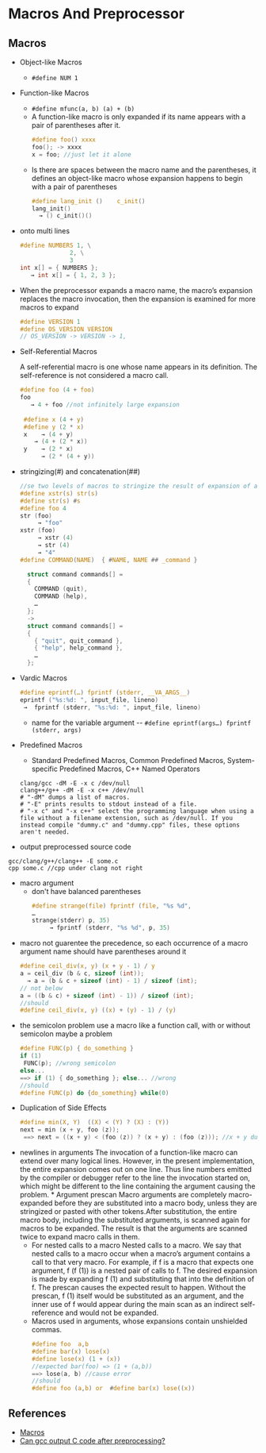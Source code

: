# Macros And Preprocessor

## Macros
* Object-like Macros
  * `#define NUM 1`
* Function-like Macros
  * `#define mfunc(a, b) (a) + (b)`
  * A function-like macro is only expanded if its name appears with a pair of parentheses after it.
    ```c
    #define foo() xxxx
    foo(); -> xxxx
    x = foo; //just let it alone
    ```
  * Is there are spaces between the macro name and the parentheses, it defines an object-like macro whose expansion happens to begin with a pair of parentheses
    ```c
    #define lang_init ()    c_init()
    lang_init()
      → () c_init()()
    ```
* onto multi lines
  ```c
  #define NUMBERS 1, \
                2, \
                3
  int x[] = { NUMBERS };
     → int x[] = { 1, 2, 3 };
  ```
* When the preprocessor expands a macro name, the macro’s expansion replaces the macro invocation, then the expansion is examined for more macros to expand
  ```c
  #define VERSION 1
  #define OS_VERSION VERSION
  // OS_VERSION -> VERSION -> 1, 
  ```
 * Self-Referential Macros
 
   A self-referential macro is one whose name appears in its definition. The self-reference is not considered a macro call. 
   ```c
   #define foo (4 + foo)
   foo
      → 4 + foo //not infinitely large expansion
 
    #define x (4 + y)
    #define y (2 * x) 
    x    → (4 + y)
       → (4 + (2 * x))
    y    → (2 * x)
         → (2 * (4 + y))
    ```
  * stringizing(#) and concatenation(##)
    ```c
    //se two levels of macros to stringize the result of expansion of a macro argument,
    #define xstr(s) str(s)
    #define str(s) #s
    #define foo 4
    str (foo)
         → "foo"
    xstr (foo)
         → xstr (4)
         → str (4)
         → "4"
    #define COMMAND(NAME)  { #NAME, NAME ## _command }

      struct command commands[] =
      {
        COMMAND (quit),
        COMMAND (help),
        …
      };
      ->
      struct command commands[] =
      {
        { "quit", quit_command },
        { "help", help_command },
        …
      };
     ```
  * Vardic Macros
    ```c
    #define eprintf(…) fprintf (stderr, __VA_ARGS__)
    eprintf ("%s:%d: ", input_file, lineno)
     →  fprintf (stderr, "%s:%d: ", input_file, lineno)
    ```
    * name for the variable argument -- `#define eprintf(args…) fprintf (stderr, args)`
  * Predefined Macros
    * Standard Predefined Macros, Common Predefined Macros, System-specific Predefined Macros, C++ Named Operators
    ```
    clang/gcc -dM -E -x c /dev/null
    clang++/g++ -dM -E -x c++ /dev/null
    # "-dM" dumps a list of macros.
    # "-E" prints results to stdout instead of a file.
    # "-x c" and "-x c++" select the programming language when using a file without a filename extension, such as /dev/null. If you instead compile "dummy.c" and "dummy.cpp" files, these options aren't needed.
    ```
  * output preprocessed source code
  ```
  gcc/clang/g++/clang++ -E some.c
  cpp some.c //cpp under clang not right
  ```
  * macro argument
    * don't have balanced parentheses
      ```c
      #define strange(file) fprintf (file, "%s %d",
      …
      strange(stderr) p, 35)
           → fprintf (stderr, "%s %d", p, 35)
      ```
   * macro not guarentee the precedence, so each occurrence of a macro argument name should have parentheses around it
     ```c
     #define ceil_div(x, y) (x + y - 1) / y
     a = ceil_div (b & c, sizeof (int));
       → a = (b & c + sizeof (int) - 1) / sizeof (int);
     // not below
     a = ((b & c) + sizeof (int) - 1)) / sizeof (int);
     //should
     #define ceil_div(x, y) ((x) + (y) - 1) / (y)
     ```
   * the semicolon problem
     use a macro like a function call, with or without semicolon maybe a problem
     ```c
     #define FUNC(p) { do_something }
     if (1) 
      FUNC(p); //wrong semicolon 
     else...
     ==> if (1) { do_something }; else... //wrong
     //should
     #define FUNC(p) do {do_something} while(0)
     ```
   * Duplication of Side Effects
     ```c
     #define min(X, Y)  ((X) < (Y) ? (X) : (Y))
     next = min (x + y, foo (z));
      ==> next = ((x + y) < (foo (z)) ? (x + y) : (foo (z))); //x + y duplicated
     ```
   * newlines in arguments
     The invocation of a function-like macro can extend over many logical lines. However, in the present implementation, the entire expansion comes out on one line. Thus line numbers emitted by the compiler or debugger refer to the line the invocation started on, which might be different to the line containing the argument causing the problem.
    * Argument prescan
      Macro arguments are completely macro-expanded before they are substituted into a macro body, unless they are stringized or pasted with other tokens.After substitution, the entire macro body, including the substituted arguments, is scanned again for macros to be expanded. The result is that the arguments are scanned twice to expand macro calls in them.
      * For nested calls to a macro
        Nested calls to a macro.
We say that nested calls to a macro occur when a macro’s argument contains a call to that very macro. For example, if f is a macro that expects one argument, f (f (1)) is a nested pair of calls to f. The desired expansion is made by expanding f (1) and substituting that into the definition of f. The prescan causes the expected result to happen. Without the prescan, f (1) itself would be substituted as an argument, and the inner use of f would appear during the main scan as an indirect self-reference and would not be expanded.
      * Macros used in arguments, whose expansions contain unshielded commas.
        ```c
        #define foo  a,b
        #define bar(x) lose(x)
        #define lose(x) (1 + (x))
        //expected bar(foo) => (1 + (a,b))
        ==> lose(a, b) //cause error
        //should
        #define foo (a,b) or  #define bar(x) lose((x))

        ```
## References
* [Macros](https://gcc.gnu.org/onlinedocs/cpp/Macros.html)
* [Can gcc output C code after preprocessing?](https://stackoverflow.com/questions/4900870/can-gcc-output-c-code-after-preprocessing)
